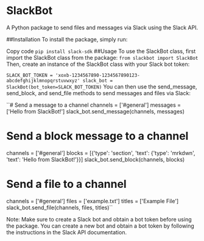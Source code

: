 # SlackBot
A Python package to send files and messages via Slack using the Slack API.

##Installation
To install the package, simply run:

Copy code
``pip install slack-sdk``
##Usage
To use the SlackBot class, first import the SlackBot class from the package:
``from slackbot import SlackBot``
Then, create an instance of the SlackBot class with your Slack bot token:


``SLACK_BOT_TOKEN = 'xoxb-1234567890-1234567890123-abcdefghijklmnopqrstuvwxyz'
slack_bot = SlackBot(bot_token=SLACK_BOT_TOKEN)``
You can then use the send_message, send_block, and send_file methods to send messages and files via Slack:

``# Send a message to a channel
channels = ['#general']
messages = ['Hello from SlackBot!']
slack_bot.send_message(channels, messages)

# Send a block message to a channel
channels = ['#general']
blocks = [{'type': 'section', 'text': {'type': 'mrkdwn', 'text': 'Hello from SlackBot!'}}]
slack_bot.send_block(channels, blocks)

# Send a file to a channel
channels = ['#general']
files = ['example.txt']
titles = ['Example File']
slack_bot.send_file(channels, files, titles)``

Note: Make sure to create a Slack bot and obtain a bot token before using the package. You can create a new bot and obtain a bot token by following the instructions in the Slack API documentation.
